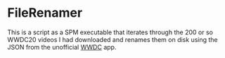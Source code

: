 # FileRenamer

This is a script as a SPM executable that iterates through the 200 or so WWDC20 videos I had downloaded and renames them on disk using the JSON from the unofficial [WWDC](https://github.com/insidegui/WWDC) app.
